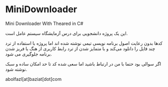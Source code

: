 # MiniDownloader
Mini Downloader With Theared in C#

این یک پروژه دانشجویی برای درس آزمایشگاه سیستم عامل است.

کدها بدون رعایت اصول برنامه نویسی تیمی نوشته شده اند اما پروژه با استفاده از ترد چند فایل را دانلود می‌کند و با متمایز شدن از ترد رابط کاربری از هنگ یا فریز شدن برنامه جلوگیری می شود.

اگر سوالی بود حتما با من در ارتباط باشید اما سعی شده کد تا حد امکان ساده و سبک نوشته شود.

abolfazl[at]baziat[dot]com
